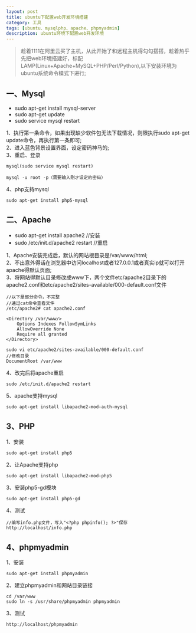 ```yaml
---
layout: post
title: ubuntu下配置web开发环境搭建
category: 工具
tags: [ubuntu、mysqlphp、apache、phpmyadmin]
description: ubuntu环境下配置web开发环境
---
```

> 趁着1111在阿里云买了主机，从此开始了和远程主机得勾勾搭搭，趁着热乎先把web环境搭建好，标配LAMP(Linux+Apache+MySQL+PHP/Perl/Python),以下安装环境为ubuntu系统命令模式下进行;

## 一、Mysql

* sudo apt-get install mysql-server
* sudo apt-get update
* sudo service mysql restart

1、执行第一条命令，如果出现缺少软件包无法下载情况，则限执行sudo apt-get update命令，再执行第一条即可;<br/>
2、进入蓝色背景设置界面，设定密码神马的;<br/>
3、重启、登录<br/>

```
mysql(sudo service mysql restart)

mysql -u root -p（需要输入刚才设定的密码）
```

4、php支持mysql<br/>

```
sudo apt-get install php5-mysql
```

## 二、Apache

* sudo apt-get install apache2 //安装
* sudo /etc/init.d/apache2 restart //重启

1、Apache安装完成后，默认的网站根目录是/var/www/html;<br/>
2、不出意外得话在浏览器中访问localhost或者127.0.0.1或者真实ip就可以打开apache得默认页面;<br/>
3、将网站得默认目录修改成www下，两个文件etc/apache2目录下的apache2.conf和etc/apache2/sites-available/000-default.conf文件<br/>

```
//以下是部分命令，不完整
//通过cat命令查看文件
/etc/apache2# cat apache2.conf

<Directory /var/www/>
    Options Indexes FollowSymLinks
    AllowOverride None
    Require all granted
</Directory>

sudo vi etc/apache2/sites-available/000-default.conf
//修改目录
DocumentRoot /var/www

```

4、改完后将apache重启<br/>

```
sudo /etc/init.d/apache2 restart
```

5、apache支持mysql<br/>

```
sudo apt-get install libapache2-mod-auth-mysql
```

## 3、PHP

1、安装<br/>

```
sudo apt-get install php5
```

2、让Apache支持php<br/>

```
sudo apt-get install libapache2-mod-php5
```

3、安装php5-gd模块<br/>

```
sudo apt-get install php5-gd
```

4、测试<br/>

```
//编写info.php文件，写入"<?php phpinfo(); ?>"保存
http://localhost/info.php
```

## 4、phpmyadmin

1、安装<br/>

```
sudo apt-get install phpmyadmin
```

2、建立phpmyadmin和网站目录链接<br/>

```
cd /var/www
sudo ln -s /usr/share/phpmyadmin phpmyadmin
```

3、测试<br/>

```
http://localhost/phpmyadmin
```














